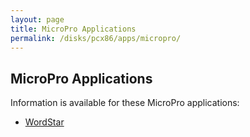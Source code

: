 ```yaml
---
layout: page
title: MicroPro Applications
permalink: /disks/pcx86/apps/micropro/
---
```


MicroPro Applications
---

Information is available for these MicroPro applications:

* [WordStar](wordstar/)
